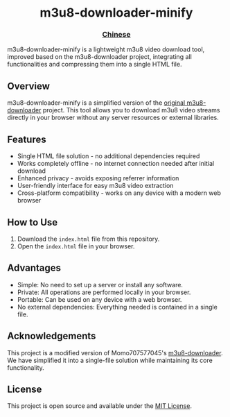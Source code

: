 <h1 align="center">m3u8-downloader-minify</h1>


<h3 align="center"><a href="https://github.com/chyok/m3u8-downloader-minify/blob/main/README.md">Chinese</a></h3>

m3u8-downloader-minify is a lightweight m3u8 video download tool, improved based on the m3u8-downloader project, integrating all functionalities and compressing them into a single HTML file.


## Overview

m3u8-downloader-minify is a simplified version of the [original m3u8-downloader](https://github.com/Momo707577045/m3u8-downloader) project. This tool allows you to download m3u8 video streams directly in your browser without any server resources or external libraries.

## Features

- Single HTML file solution - no additional dependencies required
- Works completely offline - no internet connection needed after initial download
- Enhanced privacy - avoids exposing referrer information
- User-friendly interface for easy m3u8 video extraction
- Cross-platform compatibility - works on any device with a modern web browser

## How to Use

1. Download the `index.html` file from this repository.
2. Open the `index.html` file in your browser.

## Advantages

- Simple: No need to set up a server or install any software.
- Private: All operations are performed locally in your browser.
- Portable: Can be used on any device with a web browser.
- No external dependencies: Everything needed is contained in a single file.

## Acknowledgements

This project is a modified version of Momo707577045's [m3u8-downloader](https://github.com/Momo707577045/m3u8-downloader). We have simplified it into a single-file solution while maintaining its core functionality.

## License

This project is open source and available under the [MIT License](https://opensource.org/licenses/MIT).